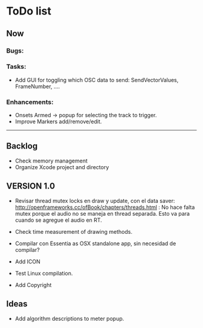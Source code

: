 # ToDo list

## Now
### Bugs: 

### Tasks:
- Add GUI for toggling which OSC data to send: SendVectorValues, FrameNumber, ....

### Enhancements:
- Onsets Armed -> popup for selecting the track to trigger.
- Improve Markers add/remove/edit.

**********************************************************************************************

## Backlog
- Check memory management
- Organize Xcode project and directory


## VERSION 1.0
- Revisar thread mutex locks en draw y update, con el data saver: http://openframeworks.cc/ofBook/chapters/threads.html : No hace falta mutex porque el audio no se maneja en thread separada. Esto va para cuando se agregue el audio en RT.

- Check time measurement of drawing methods.
- Compilar con Essentia as OSX standalone app, sin necesidad de compilar?
- Add ICON
- Test Linux compilation.
- Add Copyright


## Ideas
- Add algorithm descriptions to meter popup.



    




